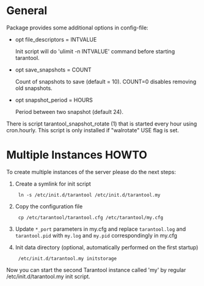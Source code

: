 General
=======

Package provides some additional options in config-file:

* opt file_descriptors = INTVALUE

  Init script will do 'ulimit -n INTVALUE' command before starting tarantool.

* opt save_snapshots = COUNT

  Count of snapshots to save (default = 10). COUNT=0 disables removing
  old snapshots.

* opt snapshot_period = HOURS

  Period between two snapshot (default 24).

There is script tarantool_snapshot_rotate (1) that is started every hour
using cron.hourly. This script is only installed if "walrotate" USE flag is set.

Multiple Instances HOWTO
========================

To create multiple instances of the server please do the next steps:

1. Create a symlink for init script

        ln -s /etc/init.d/tarantool /etc/init.d/tarantool.my

2. Copy the configuration file

        cp /etc/tarantool/tarantool.cfg /etc/tarantool/my.cfg

3. Update `*_port` parameters in my.cfg and replace `tarantool.log` and `tarantool.pid`
with `my.log` and `my.pid` correspondingly in my.cfg

5. Init data directory (optional, automatically performed on the first startup)

        /etc/init.d/tarantool.my initstorage

Now you can start the second Tarantool instance called 'my' by regular
/etc/init.d/tarantool.my init script.
